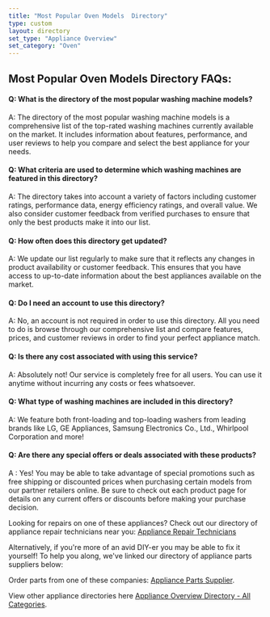 ```yaml
---
title: "Most Popular Oven Models  Directory"
type: custom
layout: directory
set_type: "Appliance Overview"
set_category: "Oven"
---
```


## Most Popular Oven Models  Directory FAQs:
#### Q: What is the directory of the most popular washing machine models?
A: The directory of the most popular washing machine models is a comprehensive list of the top-rated washing machines currently available on the market. It includes information about features, performance, and user reviews to help you compare and select the best appliance for your needs. 
#### Q: What criteria are used to determine which washing machines are featured in this directory?
A: The directory takes into account a variety of factors including customer ratings, performance data, energy efficiency ratings, and overall value. We also consider customer feedback from verified purchases to ensure that only the best products make it into our list. 
#### Q: How often does this directory get updated? 
A: We update our list regularly to make sure that it reflects any changes in product availability or customer feedback. This ensures that you have access to up-to-date information about the best appliances available on the market. 
#### Q: Do I need an account to use this directory? 
A: No, an account is not required in order to use this directory. All you need to do is browse through our comprehensive list and compare features, prices, and customer reviews in order to find your perfect appliance match. 
#### Q: Is there any cost associated with using this service? 
A: Absolutely not! Our service is completely free for all users. You can use it anytime without incurring any costs or fees whatsoever.  
#### Q: What type of washing machines are included in this directory? 
A: We feature both front-loading and top-loading washers from leading brands like LG, GE Appliances, Samsung Electronics Co., Ltd., Whirlpool Corporation and more!  
#### Q: Are there any special offers or deals associated with these products?  
A : Yes! You may be able to take advantage of special promotions such as free shipping or discounted prices when purchasing certain models from our partner retailers online. Be sure to check out each product page for details on any current offers or discounts before making your purchase decision.

Looking for repairs on one of these appliances? Check out our directory of appliance repair technicians near you: <a href="/pages/appliance-repair-technicians">Appliance Repair Technicians</a>

Alternatively, if you're more of an avid DIY-er you may be able to fix it yourself! To help you along, we've linked our directory of appliance parts suppliers below:

Order parts from one of these companies: <a href="/pages/appliance-parts-suppliers">Appliance Parts Supplier</a>.

View other appliance directories here <a href="/pages/appliance-overview/">Appliance Overview Directory - All Categories</a>.

